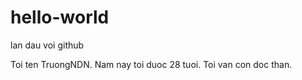 # hello-world
lan dau voi github

Toi ten TruongNDN.
Nam nay toi duoc 28 tuoi.
Toi van con doc than.
